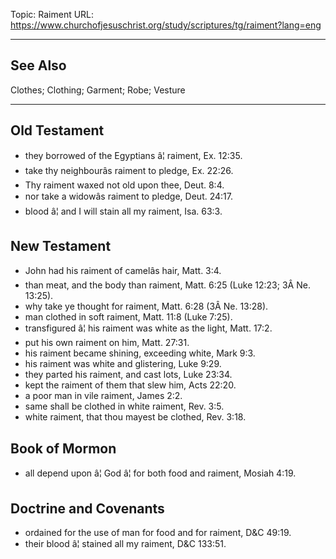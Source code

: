 Topic: Raiment
URL: https://www.churchofjesuschrist.org/study/scriptures/tg/raiment?lang=eng

---

## See Also

Clothes; Clothing; Garment; Robe; Vesture

---

## Old Testament

- they borrowed of the Egyptians â¦ raiment, Ex. 12:35.
- take thy neighbourâs raiment to pledge, Ex. 22:26.
- Thy raiment waxed not old upon thee, Deut. 8:4.
- nor take a widowâs raiment to pledge, Deut. 24:17.
- blood â¦ and I will stain all my raiment, Isa. 63:3.

## New Testament

- John had his raiment of camelâs hair, Matt. 3:4.
- than meat, and the body than raiment, Matt. 6:25 (Luke 12:23; 3Â Ne. 13:25).
- why take ye thought for raiment, Matt. 6:28 (3Â Ne. 13:28).
- man clothed in soft raiment, Matt. 11:8 (Luke 7:25).
- transfigured â¦ his raiment was white as the light, Matt. 17:2.
- put his own raiment on him, Matt. 27:31.
- his raiment became shining, exceeding white, Mark 9:3.
- his raiment was white and glistering, Luke 9:29.
- they parted his raiment, and cast lots, Luke 23:34.
- kept the raiment of them that slew him, Acts 22:20.
- a poor man in vile raiment, James 2:2.
- same shall be clothed in white raiment, Rev. 3:5.
- white raiment, that thou mayest be clothed, Rev. 3:18.

## Book of Mormon

- all depend upon â¦ God â¦ for both food and raiment, Mosiah 4:19.

## Doctrine and Covenants

- ordained for the use of man for food and for raiment, D&C 49:19.
- their blood â¦ stained all my raiment, D&C 133:51.

